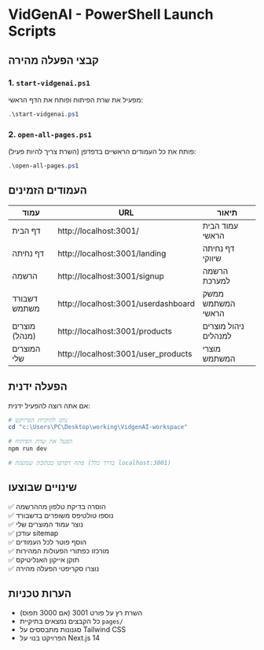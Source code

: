 # VidGenAI - PowerShell Launch Scripts

## קבצי הפעלה מהירה

### 1. `start-vidgenai.ps1`
מפעיל את שרת הפיתוח ופותח את הדף הראשי:
```powershell
.\start-vidgenai.ps1
```

### 2. `open-all-pages.ps1`
פותח את כל העמודים הראשיים בדפדפן (השרת צריך להיות פעיל):
```powershell
.\open-all-pages.ps1
```

## העמודים הזמינים

| עמוד | URL | תיאור |
|------|-----|-------|
| דף הבית | http://localhost:3001/ | עמוד הבית הראשי |
| דף נחיתה | http://localhost:3001/landing | דף נחיתה שיווקי |
| הרשמה | http://localhost:3001/signup | הרשמה למערכת |
| דשבורד משתמש | http://localhost:3001/userdashboard | ממשק המשתמש הראשי |
| מוצרים (מנהל) | http://localhost:3001/products | ניהול מוצרים למנהלים |
| המוצרים שלי | http://localhost:3001/user_products | מוצרי המשתמש |

## הפעלה ידנית

אם אתה רוצה להפעיל ידנית:
```powershell
# נווט לתיקיית הפרויקט
cd "c:\Users\PC\Desktop\working\VidgenAI-workspace"

# הפעל את שרת הפיתוח
npm run dev

# פתח דפדפן בכתובת שמוצגת (בדרך כלל localhost:3001)
```

## שינויים שבוצעו

✅ הוסרה בדיקת טלפון מההרשמה  
✅ נוספו טולטיפס משופרים בדשבורד  
✅ נוצר עמוד המוצרים שלי  
✅ עודכן sitemap  
✅ הוסף פוטר לכל העמודים  
✅ מורכזו כפתורי הפעולות המהירות  
✅ תוקן אייקון האנליטיקס  
✅ נוצרו סקריפטי הפעלה מהירה  

## הערות טכניות

- השרת רץ על פורט 3001 (אם 3000 תפוס)
- כל הקבצים נמצאים בתיקיית `pages/`
- סגנונות מתבססים על Tailwind CSS
- הפרויקט בנוי על Next.js 14
